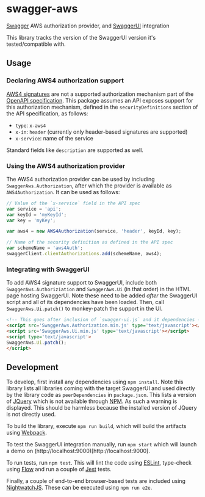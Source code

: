 # swagger-aws
[Swagger] AWS authorization provider, and [SwaggerUI] integration

This library tracks the version of the SwaggerUI version it's tested/compatible
with.

## Usage
### Declaring AWS4 authorization support
[AWS4 signatures] are not a supported authorization mechanism part of the
[OpenAPI specification]. This package assumes an API exposes support for this
authorization mechanism, defined in the `securityDefinitions` section of the
API specification, as follows:

- `type`: `x-aws4`
- `x-in`: `header` (currently only header-based signatures are supported)
- `x-service`: name of the service

Standard fields like `description` are supported as well.

### Using the AWS4 authorization provider
The AWS4 authorization provider can be used by including
`SwaggerAws.Authorization`, after which the provider is available as
`AWS4Authorization`. It can be used as follows:

```javascript
// Value of the `x-service` field in the API spec
var service = 'api';
var keyId = 'myKeyId';
var key = 'myKey';

var aws4 = new AWS4Authorization(service, 'header', keyId, key);

// Name of the security definition as defined in the API spec
var schemeName = 'aws4Auth';
swaggerClient.clientAuthorizations.add(schemeName, aws4);
```

### Integrating with SwaggerUI
To add AWS4 signature support to SwaggerUI, include both
`SwaggerAws.Authoriziation` and `SwaggerAws.Ui` (in that order) in the HTML
page hosting SwaggerUI. Note these need to be added *after* the SwaggerUI
script and all of its dependencies have been loaded. Then, call
`SwaggerAws.Ui.patch()` to monkey-patch the support in the UI.

```html
<!-- This goes after inclusion of `swagger-ui.js` and it dependencies -->
<script src='SwaggerAws.Authorization.min.js' type='text/javascript'></script>
<script src='SwaggerAws.Ui.min.js' type='text/javascript'></script>
<script type='text/javascript'>
SwaggerAws.Ui.patch();
</script>
```

## Development
To develop, first install any dependencies using `npm install`. Note this
library lists all libraries coming with the target SwaggerUI and used directly
by the library code as `peerDependencies` in `package.json`. This lists a
version of [JQuery] which is not available through [NPM]. As such a warning is
displayed. This should be harmless because the installed version of JQuery is
not directly used.

To build the library, execute `npm run build`, which will build the artifacts
using [Webpack].

To test the SwaggerUI integration manually, run `npm start` which will launch a
demo on (http://localhost:9000)[http://localhost:9000].

To run tests, run `npm test`. This will lint the code using [ESLint], type-check
using [Flow] and run a couple of [Jest] tests.

Finally, a couple of end-to-end browser-based tests are included using
[NightwatchJS]. These can be executed using `npm run e2e`.

[Swagger]: http://swagger.io
[SwaggerUI]: http://swagger.io/swagger-ui/
[AWS4 signatures]: http://docs.aws.amazon.com/general/latest/gr/signature-version-4.html
[OpenAPI specification]: http://swagger.io/specification/

[JQuery]: https://jquery.com
[NPM]: https://www.npmjs.com
[Webpack]: https://webpack.js.org
[ESLint]: http://eslint.org
[Flow]: https://flowtype.org
[Jest]: https://facebook.github.io/jest/
[NightwatchJS]: http://nightwatchjs.org
